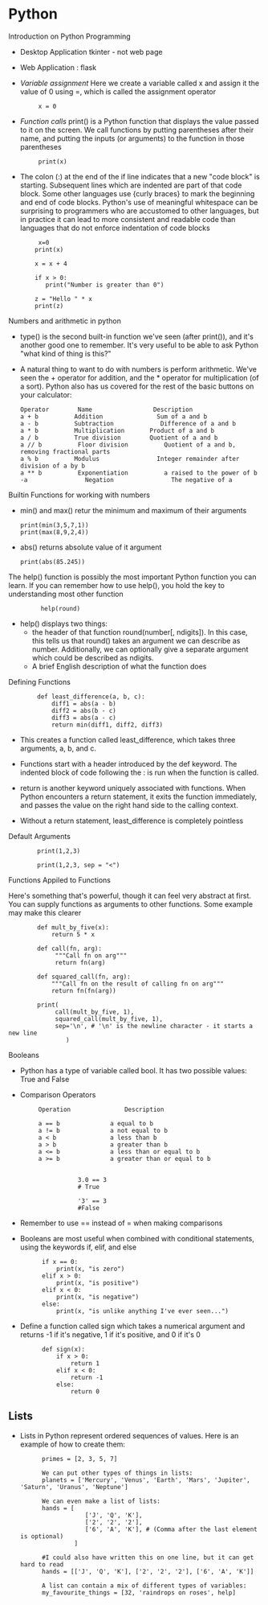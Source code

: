 # Python
Introduction on Python Programming

* Desktop Application tkinter - not web page
* Web Application : flask


 * _Variable assignment_ Here we create a variable called x and assign it the value of 0 using =, which is called the assignment operator
            
            x = 0
 *  _Function calls_ print() is a Python function that displays the value passed to it on the screen. We call functions by putting parentheses after their name, and putting the inputs (or arguments) to the function in those parentheses
   
             print(x)
*   The colon (:) at the end of the if line indicates that a new "code block" is starting. Subsequent lines which are indented are part of that code block. Some other languages use {curly braces} to mark the beginning and end of code blocks. Python's use of meaningful whitespace can be surprising to programmers who are accustomed to other languages, but in practice it can lead to more consistent and readable code than languages that do not enforce indentation of code blocks
   
             x=0
            print(x)

            x = x + 4

            if x > 0:
               print("Number is greater than 0")
    
            z = "Hello " * x
            print(z)  
                
Numbers and arithmetic in python

* type() is the second built-in function we've seen (after print()), and it's another good one to remember. It's very useful to be able to ask Python "what kind of thing is this?"

* A natural thing to want to do with numbers is perform arithmetic. We've seen the + operator for addition, and the * operator for multiplication (of a sort). Python also has us covered for the rest of the basic buttons on your calculator:

      Operator	      Name	               Description
      a + b	         Addition	            Sum of a and b
      a - b	         Subtraction	         Difference of a and b
      a * b	         Multiplication	      Product of a and b
      a / b	         True division	      Quotient of a and b
      a // b	      Floor division	      Quotient of a and b, removing fractional parts
      a % b	         Modulus	            Integer remainder after division of a by b
      a ** b	      Exponentiation	      a raised to the power of b
      -a	            Negation	            The negative of a

Builtin Functions for working with numbers

* min() and max() retur the minimum and maximum of their arguments

      print(min(3,5,7,1))
      print(max(8,9,2,4))
      
* abs() returns absolute value of it argument 

      print(abs(85.245))

The help() function is possibly the most important Python function you can learn. If you can remember how to use help(), you hold the key to understanding most other function

             help(round)
* help() displays two things:
   - the header of that function round(number[, ndigits]). In this case, this tells us that round() takes an argument we can describe as number. Additionally, we can optionally      give a separate argument which could be described as ndigits.
   - A brief English description of what the function does
   
Defining Functions
 
            def least_difference(a, b, c):
                diff1 = abs(a - b)
                diff2 = abs(b - c)
                diff3 = abs(a - c)
                return min(diff1, diff2, diff3)   
                
 * This creates a function called least_difference, which takes three arguments, a, b, and c.

 * Functions start with a header introduced by the def keyword. The indented block of code following the : is run when the function is called.

 * return is another keyword uniquely associated with functions. When Python encounters a return statement, it exits the function immediately, and passes the value on the right hand side to the calling context.

 * Without a return statement, least_difference is completely pointless
 
 Default Arguments 
 
            print(1,2,3)
            
            print(1,2,3, sep = "<")

Functions Appiled to Functions

Here's something that's powerful, though it can feel very abstract at first. You can supply functions as arguments to other functions. Some example may make this clearer

            def mult_by_five(x):
                return 5 * x

            def call(fn, arg):
                 """Call fn on arg"""
                 return fn(arg)

            def squared_call(fn, arg):
                """Call fn on the result of calling fn on arg"""
                return fn(fn(arg))

            print(
                 call(mult_by_five, 1),
                 squared_call(mult_by_five, 1), 
                 sep='\n', # '\n' is the newline character - it starts a new line
                    )

Booleans
* Python has a type of variable called bool. It has two possible values: True and False
 * Comparison Operators
 
            Operation	            Description		

            a == b	            a equal to b		
            a != b	            a not equal to b
            a < b	            a less than b		
            a > b	            a greater than b
            a <= b	            a less than or equal to b		
            a >= b	            a greater than or equal to b


                       3.0 == 3 
                       # True
                       
                       '3' == 3
                       #False
                       
* Remember to use == instead of = when making comparisons
* Booleans are most useful when combined with conditional statements, using the keywords if, elif, and else

            if x == 0:
                print(x, "is zero")
            elif x > 0:
                print(x, "is positive")
            elif x < 0:
                print(x, "is negative")
            else:
                print(x, "is unlike anything I've ever seen...")

* Define a function called sign which takes a numerical argument and returns -1 if it's negative, 1 if it's positive, and 0 if it's 0  

            def sign(x):
                if x > 0:
                    return 1
                elif x < 0:
                    return -1
                else:
                    return 0
## Lists
* Lists in Python represent ordered sequences of values. Here is an example of how to create them:

            primes = [2, 3, 5, 7]
            
            We can put other types of things in lists:
            planets = ['Mercury', 'Venus', 'Earth', 'Mars', 'Jupiter', 'Saturn', 'Uranus', 'Neptune']
            
            We can even make a list of lists:
            hands = [
                        ['J', 'Q', 'K'],
                        ['2', '2', '2'],
                        ['6', 'A', 'K'], # (Comma after the last element is optional)
                     ]
                     
            #I could also have written this on one line, but it can get hard to read
            hands = [['J', 'Q', 'K'], ['2', '2', '2'], ['6', 'A', 'K']]
            
            A list can contain a mix of different types of variables:
            my_favourite_things = [32, 'raindrops on roses', help]
            
